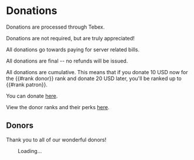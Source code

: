 # Donations

Donations are processed through Tebex.

Donations are not required, but are truly appreciated!

All donations go towards paying for server related bills.

All donations are final -- no refunds will be issued.

All donations are cumulative.  This means that if you donate 10 USD now
for the {{#rank donor}} rank and donate 20 USD later, you'll be
ranked up to {{#rank patron}}.

You can donate [here](https://farlandsdonations.tebex.io).

View the donor ranks and their perks [here](../ranks.md#donor-ranks).

## Donors

Thank you to all of our wonderful donors!

<div id="donor-list" style="padding-left: 2rem">
Loading...
</div> 

<script>
const div = document.querySelector('#donor-list');

const rank_name = (rank) => {
    switch(rank.toUpperCase()) {
        case 'JR_BUILDER': return 'Jr. Builder'
        case 'JR_MOD': return 'Jr. Mod'
        case 'JR_DEV': return 'Jr. Dev'
        default: return rank[0].toUpperCase() + rank.toLowerCase().substring(1)
    }
}

const playermapper = ({ username, uuid, rank }) => {
    return `{{#rank initiate}} {{#rank initiate nameasdf}}`
        .replaceAll('Initiate', rank_name(rank))
        .replaceAll('initiate', rank.toLowerCase())
        .replaceAll('nameasdf', username)
};

(async () => {
    try {
        const res = await fetch('/api/donors');
        const out = await res.json();
        div.innerHTML = out.map(playermapper).join('<br><br>');
    } catch (e) {
        div.innerHTML = '<span style="color: #d7493d">Unable to fetch donors, try again later.</span>';
        console.error(e);
    }
})();

</script>
